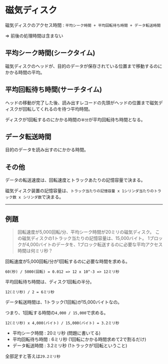# 磁気ディスク

磁気ディスクのアクセス時間 : `平均シーク時間 + 平均回転待ち時間 + データ転送時間`

=> 前後の処理時間は含まない

## 平均シーク時間(シークタイム)

磁気ディスクのヘッドが、目的のデータが保存されている位置まで移動するのにかかる時間の平均。

## 平均回転待ち時間(サーチタイム)

ヘッドの移動が完了した後、読み出すレコードの先頭がヘッドの位置まで磁気ディスクが回転してくれるのを待つ平均時間。

ディスクが1回転するのにかかる時間の`半分`が平均回転待ち時間となる。

## データ転送時間

目的のデータを読み出すのにかかる時間。


## その他

データの転送速度は、回転速度とトラックあたりの記憶容量で決まる。

磁気ディスク装置の記憶容量は、`トラック当たりの記憶容量 x 1シリンダ当たりのトラック数 x シリンダ数`で決まる。

---

## 例題

> 回転速度が5,000回転/分、平均シーク時間が20ミリの磁気ディスク。
> この磁気ディスクの1トラック当たりの記憶容量は、15,000バイト。
> 1ブロックが4,000バイトのデータを、1ブロック転送するのに必要な平均アクセス時間は何ミリ秒？

回転速度が5,000回転/分が1回転するのに必要な時間を求める。

`60(秒) / 5000(回転) = 0.012 => 12 x 10^-3 => 12ミリ秒` 

平均回転待ち時間は、ディスク1回転の半分。

`12(ミリ秒) / 2 = 6ミリ秒`

データ転送時間は、1トラック(1回転)が15,000バイトなの。

つまり、1回転する時間の`4,000 / 15,000`で求める。

`12(ミリ秒) x 4,000(バイト) / 15,000(バイト) = 3.2ミリ秒`

- 平均シーク時間 : 20ミリ秒 (問題に書いてる)
- 平均回転待ち時間 : 6ミリ秒 (1回転にかかる時間求めて2で割るだけ)
- データ転送時間 : 3.2ミリ秒 (1トラックが1回転ということ)

全部足すと答えは`29.2ミリ秒`

